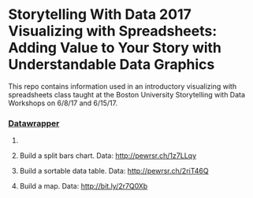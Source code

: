 # Storytelling With Data 2017 Visualizing with Spreadsheets: Adding Value to Your Story with Understandable Data Graphics
This repo contains information used in an introductory visualizing with spreadsheets class taught at the Boston University Storytelling with Data Workshops on 6/8/17 and 6/15/17.

### [Datawrapper](https://www.datawrapper.de)

1. 

2. Build a split bars chart.
Data: http://pewrsr.ch/1z7LLqy

3. Build a sortable data table.
Data: http://pewrsr.ch/2riT46Q

4. Build a map.
Data: http://bit.ly/2r7Q0Xb
